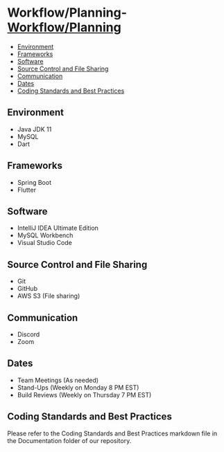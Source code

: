 # Workflow/Planning- [Workflow/Planning](#workflowplanning)
  - [Environment](#environment)
  - [Frameworks](#frameworks)
  - [Software](#software)
  - [Source Control and File Sharing](#source-control-and-file-sharing)
  - [Communication](#communication)
  - [Dates](#dates)
  - [Coding Standards and Best Practices](#coding-standards-and-best-practices)

## Environment
- Java JDK 11
- MySQL
- Dart

## Frameworks
- Spring Boot
- Flutter

## Software
- IntelliJ IDEA Ultimate Edition
- MySQL Workbench
- Visual Studio Code

## Source Control and File Sharing
- Git
- GitHub
- AWS S3 (File sharing)

## Communication
- Discord
- Zoom

## Dates
- Team Meetings (As needed)
- Stand-Ups (Weekly on Monday 8 PM EST)
- Build Reviews (Weekly on Thursday 7 PM EST)

## Coding Standards and Best Practices
Please refer to the Coding Standards and Best Practices markdown file in the Documentation folder of our repository.